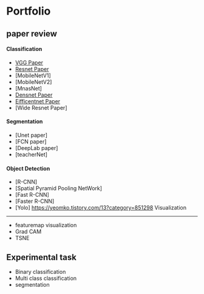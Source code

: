  Portfolio
=========

paper review
------------

#### Classification
* [VGG Paper](https://github.com/AhnYoungBin/portfolio/tree/master/paper_review/vggpaper)
* [Resnet Paper](https://github.com/AhnYoungBin/portfolio/blob/master/paper_review/resnetpaper)
* [MobileNetV1]
* [MobileNetV2]
* [MnasNet]
* [Densnet Paper](https://github.com/AhnYoungBin/portfolio/tree/master/paper_review/densenetpaper)
* [Eifficentnet Paper](https://github.com/AhnYoungBin/portfolio/tree/master/paper_review/efficientnetpaper)
* [Wide Resnet Paper]

#### Segmentation
* [Unet paper]
* [FCN paper]
* [DeepLab paper]
* [teacherNet]

#### Object Detection
* [R-CNN]
* [Spatial Pyramid Pooling NetWork]
* [Fast R-CNN]
* [Faster R-CNN]
* [Yolo]
https://yeomko.tistory.com/13?category=851298
Visualization
--------------
* featuremap visualization
* Grad CAM
* TSNE


Experimental task
-----------------
* Binary classification
* Multi class classification
* segmentation
